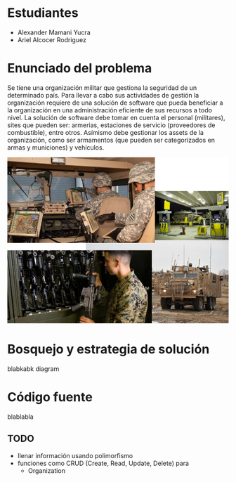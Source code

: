 # Estudiantes
  * Alexander Mamani Yucra
  * Ariel Alcocer Rodriguez
# Enunciado del problema
 Se tiene una organización militar que gestiona la seguridad de un determinado país. Para llevar a cabo sus actividades de gestión la organización requiere de una solución de software que pueda beneficiar a la organización en una administración eficiente de sus recursos a todo nivel. La solución de software debe tomar en cuenta el personal (militares), sites que pueden ser: armerias, estaciones de servicio (proveedores de combustible), entre otros. Asímismo debe gestionar los assets de la organización, como ser armamentos (que pueden ser categorizados en armas y municiones) y vehículos.
 
 ![alt text](src/main/resources/images/picture1.png)

# Bosquejo y estrategia de solución
blabkabk
diagram

# Código fuente
blablabla

## TODO
 * llenar información usando polimorfismo
 * funciones como CRUD (Create, Read, Update, Delete) para
    * Organization
